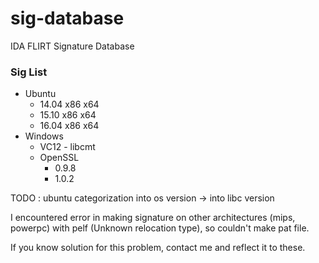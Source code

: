 # sig-database
IDA FLIRT Signature Database

### Sig List

* Ubuntu
 	* 14.04 x86 x64
 	* 15.10 x86 x64
 	* 16.04 x86 x64
* Windows
    * VC12 - libcmt
    * OpenSSL
      * 0.9.8
      * 1.0.2

TODO : ubuntu categorization into os version -> into libc version 

I encountered error in making signature on other architectures (mips, powerpc) with pelf (Unknown relocation type), so couldn't make pat file.

If you know solution for this problem, contact me and reflect it to these.
